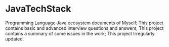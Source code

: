 # JavaTechStack
Programming Language Java ecosystem documents of Myself; This project contains basic and advanced interview questions and answers; This project contains a summary of some issues in the work; This project Irregularly updated.
